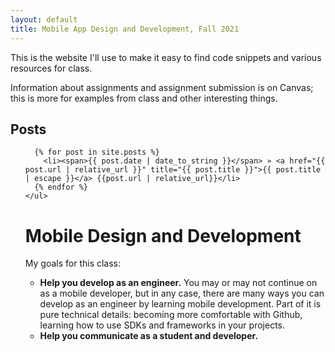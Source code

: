 ```yaml
---
layout: default
title: Mobile App Design and Development, Fall 2021
---
```


This is the website I'll use to make it easy to find code snippets and various resources for class. 

Information about assignments and assignment submission is on Canvas; this is more for examples from class and other interesting things. 

## Posts

<ul class="posts">

	  {% for post in site.posts %}
	    <li><span>{{ post.date | date_to_string }}</span> » <a href="{{ post.url | relative_url }}" title="{{ post.title }}">{{ post.title | escape }}</a> {{post.url | relative_url}}</li>
	  {% endfor %}
	</ul>
  
# Mobile Design and Development

My goals for this class: 

* **Help you develop as an engineer.** You may or may not continue on as a mobile developer, but in any case, there 
are many ways you can develop as an engineer by learning mobile development. Part of it is pure technical details: becoming 
more comfortable with Github, learning how to use SDKs and frameworks in your projects. 
* **Help you communicate as a student and developer.** 

